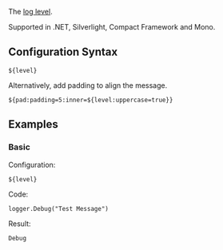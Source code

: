 The [log level](Log-Levels). 

Supported in .NET, Silverlight, Compact Framework and Mono.

## Configuration Syntax
```
${level}
```
Alternatively, add padding to align the message.
```
${pad:padding=5:inner=${level:uppercase=true}}
```

## Examples
### Basic
Configuration:
```
${level}
```
Code:
```
logger.Debug("Test Message")
```
Result:
```
Debug
```